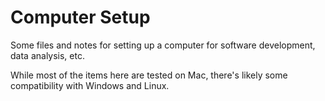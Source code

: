 # Computer Setup

Some files and notes for setting up a computer for software development, data analysis, etc.

While most of the items here are tested on Mac, there's likely some compatibility with Windows and Linux.
